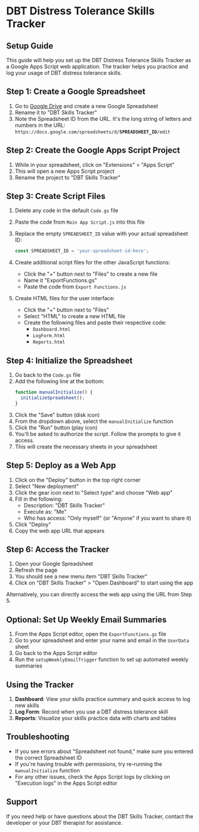 # DBT Distress Tolerance Skills Tracker
## Setup Guide

This guide will help you set up the DBT Distress Tolerance Skills Tracker as a Google Apps Script web application. The tracker helps you practice and log your usage of DBT distress tolerance skills.

## Step 1: Create a Google Spreadsheet

1. Go to [Google Drive](https://drive.google.com) and create a new Google Spreadsheet
2. Rename it to "DBT Skills Tracker"
3. Note the Spreadsheet ID from the URL. It's the long string of letters and numbers in the URL: `https://docs.google.com/spreadsheets/d/`**`SPREADSHEET_ID`**`/edit`

## Step 2: Create the Google Apps Script Project

1. While in your spreadsheet, click on "Extensions" > "Apps Script"
2. This will open a new Apps Script project
3. Rename the project to "DBT Skills Tracker"

## Step 3: Create Script Files

1. Delete any code in the default `Code.gs` file
2. Paste the code from `Main App Script.js` into this file
3. Replace the empty `SPREADSHEET_ID` value with your actual spreadsheet ID:
   ```javascript
   const SPREADSHEET_ID = 'your-spreadsheet-id-here';
   ```

4. Create additional script files for the other JavaScript functions:
   - Click the "+" button next to "Files" to create a new file
   - Name it "ExportFunctions.gs"
   - Paste the code from `Export Functions.js`

5. Create HTML files for the user interface:
   - Click the "+" button next to "Files"
   - Select "HTML" to create a new HTML file
   - Create the following files and paste their respective code:
     - `Dashboard.html`
     - `LogForm.html`
     - `Reports.html`

## Step 4: Initialize the Spreadsheet

1. Go back to the `Code.gs` file
2. Add the following line at the bottom:
   ```javascript
   function manualInitialize() {
     initializeSpreadsheet();
   }
   ```
3. Click the "Save" button (disk icon)
4. From the dropdown above, select the `manualInitialize` function
5. Click the "Run" button (play icon)
6. You'll be asked to authorize the script. Follow the prompts to give it access.
7. This will create the necessary sheets in your spreadsheet

## Step 5: Deploy as a Web App

1. Click on the "Deploy" button in the top right corner
2. Select "New deployment"
3. Click the gear icon next to "Select type" and choose "Web app"
4. Fill in the following:
   - Description: "DBT Skills Tracker"
   - Execute as: "Me"
   - Who has access: "Only myself" (or "Anyone" if you want to share it)
5. Click "Deploy"
6. Copy the web app URL that appears

## Step 6: Access the Tracker

1. Open your Google Spreadsheet
2. Refresh the page
3. You should see a new menu item "DBT Skills Tracker"
4. Click on "DBT Skills Tracker" > "Open Dashboard" to start using the app

Alternatively, you can directly access the web app using the URL from Step 5.

## Optional: Set Up Weekly Email Summaries

1. From the Apps Script editor, open the `ExportFunctions.gs` file
2. Go to your spreadsheet and enter your name and email in the `UserData` sheet
3. Go back to the Apps Script editor
4. Run the `setupWeeklyEmailTrigger` function to set up automated weekly summaries

## Using the Tracker

1. **Dashboard**: View your skills practice summary and quick access to log new skills
2. **Log Form**: Record when you use a DBT distress tolerance skill
3. **Reports**: Visualize your skills practice data with charts and tables

## Troubleshooting

- If you see errors about "Spreadsheet not found," make sure you entered the correct Spreadsheet ID
- If you're having trouble with permissions, try re-running the `manualInitialize` function
- For any other issues, check the Apps Script logs by clicking on "Execution logs" in the Apps Script editor

## Support

If you need help or have questions about the DBT Skills Tracker, contact the developer or your DBT therapist for assistance.